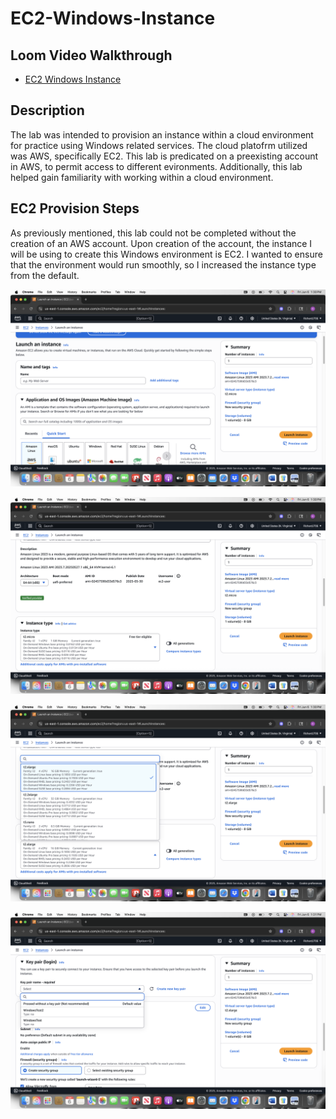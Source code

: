 # EC2-Windows-Instance
<h2>Loom Video Walkthrough </h2>

- [EC2 Windows Instance](https://www.loom.com/share/bd41c2c55527454cbc6e8943654f1f68?sid=254f0240-75fd-4a64-b7d2-0c7e45f4698a)
<h2>Description</h2>
The lab was intended to provision an instance within a cloud environment for practice using Windows related services. The cloud platofrm utilized was AWS, specifically EC2. This lab is predicated on a preexisting account in AWS, to permit access to different evironments. Additionally, this lab helped gain familiarity with working within a cloud environment. <br/>

<h2>EC2 Provision Steps </h2> 
As previously mentioned, this lab could not be completed without the creation of an AWS account. Upon creation of the account, the instance I will be using to create this Windows environment is EC2. I wanted to ensure that the environment would run smoothly, so I increased the instance type from the default. 

![image alt](https://github.com/RichardJ7/EC2-Windows-Instance/blob/a999b1691bd0d4970bfffc245c80e1e9663dedc2/EC2%20Lab%204.png)

![image alt](https://github.com/RichardJ7/EC2-Windows-Instance/blob/a999b1691bd0d4970bfffc245c80e1e9663dedc2/EC2%20Lab%203.png)

![image alt](https://github.com/RichardJ7/EC2-Windows-Instance/blob/a999b1691bd0d4970bfffc245c80e1e9663dedc2/EC2%20Lab%202.png)

![image alt](https://github.com/RichardJ7/EC2-Windows-Instance/blob/a999b1691bd0d4970bfffc245c80e1e9663dedc2/EC2%20Lab.png)
